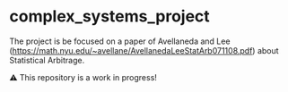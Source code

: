 # complex_systems_project
The project is be focused on a paper of Avellaneda and Lee (https://math.nyu.edu/~avellane/AvellanedaLeeStatArb071108.pdf) about Statistical Arbitrage.

⚠️ This repository is a work in progress!
